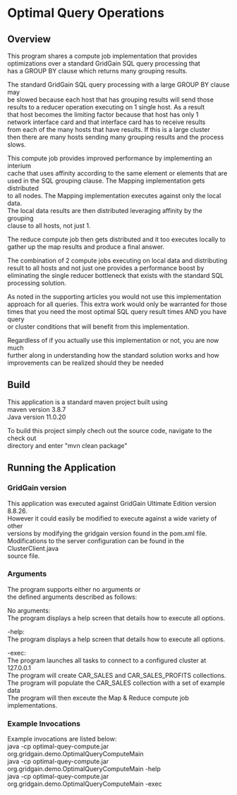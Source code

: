 # Optimal Query Operations

## Overview
This program shares a compute job implementation that provides  
optimizations over a standard GridGain SQL query processing that  
has a GROUP BY clause which returns many grouping results.  

The standard GridGain SQL query processing with a large GROUP BY clause may  
be slowed because each host that has grouping results will send those  
results to a reducer operation executing on 1 single host. As a result  
that host becomes the limiting factor because that host has only 1  
network interface card and that interface card has to receive results  
from each of the many hosts that have results. If this is a large cluster  
then there are many hosts sending many grouping results and the process  
slows.  

This compute job provides improved performance by implementing an interium  
cache that uses affinity according to the same element or elements that are  
used in the SQL grouping clause. The Mapping implementation gets distributed  
to all nodes. The Mapping implementation executes against only the local data.  
The local data results are then distributed leveraging affinity by the grouping  
clause to all hosts, not just 1.  

The reduce compute job then gets distributed and it too executes locally to  
gather up the map results and produce a final answer.  

The combination of 2 compute jobs executing on local data and distributing  
result to all hosts and not just one provides a performance boost by  
eliminating the single reducer bottleneck that exists with the standard SQL  
processing solution.  

As noted in the supporting articles you would not use this implementation  
approach for all queries. This extra work would only be warranted for those  
times that you need the most optimal SQL query result times AND you have query  
or cluster conditions that will benefit from this implementation.  

Regardless of if you actually use this implementation or not, you are now much  
further along in understanding how the standard solution works and how  
improvements can be realized should they be needed  

## Build
This application is a standard maven project built using  
maven version 3.8.7  
Java version 11.0.20  

To build this project simply chech out the source code, navigate to the check out  
directory and enter "mvn clean package"  

## Running the Application

### GridGain version
This application was executed against GridGain Ultimate Edition version 8.8.26.  
However it could easily be modified to execute against a wide variety of other  
versions by modifying the gridgain version found in the pom.xml file.  
Modifications to the server configuration can be found in the ClusterClient.java  
source file.  

### Arguments
The program supports either no arguments or  
the defined arguments described as follows:  

No arguments:  
  The program displays a help screen that details how to execute all options.  

-help:  
  The program displays a help screen that details how to execute all options.  

-exec:  
  The program launches all tasks to connect to a configured cluster at 127.0.0.1  
  The program will create CAR_SALES and CAR_SALES_PROFITS collections.  
  The program will populate the CAR_SALES collection with a set of example data  
  The program will then exceute the Map & Reduce compute job implementations.
  
  
### Example Invocations
Example invocations are listed below:  
  java -cp optimal-quey-compute.jar org.gridgain.demo.OptimalQueryComputeMain  
  java -cp optimal-quey-compute.jar org.gridgain.demo.OptimalQueryComputeMain -help  
  java -cp optimal-quey-compute.jar org.gridgain.demo.OptimalQueryComputeMain -exec
